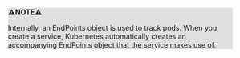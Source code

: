 <div style="margin:2em; background-color: #e0e0e0;">

<strong>⚠️NOTE️️️⚠️</strong>

Internally, an EndPoints object is used to track pods. When you create a service, Kubernetes automatically creates an accompanying EndPoints object that the service makes use of.
</div>

